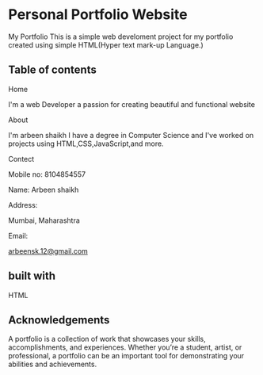 
# Personal Portfolio Website

My Portfolio This is a simple web develoment project for my portfolio created using simple HTML(Hyper text mark-up Language.)



## Table of contents

Home 

I'm a web Developer
a passion for creating beautiful and functional website



About 

I'm arbeen shaikh
I have a degree in Computer Science and I've worked on projects using HTML,CSS,JavaScript,and more.

Contect


Mobile no: 8104854557

Name:
Arbeen shaikh

Address:

Mumbai, Maharashtra

Email:

arbeensk.12@gmail.com

## built with
HTML

## Acknowledgements

A portfolio is a collection of work that showcases your skills, accomplishments, and experiences. Whether you’re a student, artist, or professional, a portfolio can be an important tool for demonstrating your abilities and achievements.

 

